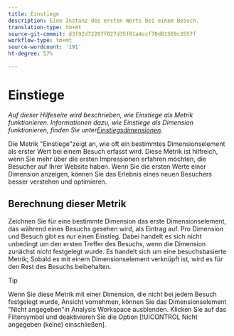```yaml
---
title: Einstiege
description: Eine Instanz des ersten Werts bei einem Besuch.
translation-type: tm+mt
source-git-commit: d3f92d72207f027d35f81a4ccf70d01569c3557f
workflow-type: tm+mt
source-wordcount: '191'
ht-degree: 57%

---
```



# Einstiege

*Auf dieser Hilfeseite wird beschrieben, wie Einstiege als Metrik funktionieren. Informationen dazu, wie Einstiege als Dimension funktionieren, finden Sie unter[Einstiegsdimensionen](../dimensions/entry-dimensions.md).*

Die Metrik &quot;Einstiege&quot;zeigt an, wie oft ein bestimmtes Dimensionselement als erster Wert bei einem Besuch erfasst wird. Diese Metrik ist hilfreich, wenn Sie mehr über die ersten Impressionen erfahren möchten, die Besucher auf Ihrer Website haben. Wenn Sie die ersten Werte einer Dimension anzeigen, können Sie das Erlebnis eines neuen Besuchers besser verstehen und optimieren.

## Berechnung dieser Metrik

Zeichnen Sie für eine bestimmte Dimension das erste Dimensionselement, das während eines Besuchs gesehen wird, als Eintrag auf. Pro Dimension und Besuch gibt es nur einen Einstieg. Dabei handelt es sich nicht unbedingt um den ersten Treffer des Besuchs, wenn die Dimension zunächst nicht festgelegt wurde. Es handelt sich um eine besuchsbasierte Metrik; Sobald es mit einem Dimensionselement verknüpft ist, wird es für den Rest des Besuchs beibehalten.

>[!TIP]
>
>Wenn Sie diese Metrik mit einer Dimension, die nicht bei jedem Besuch festgelegt wurde, Ansicht vornehmen, können Sie das Dimensionselement &quot;Nicht angegeben&quot;in Analysis Workspace ausblenden. Klicken Sie auf das Filtersymbol und deaktivieren Sie die Option [!UICONTROL Nicht angegeben (keine) einschließen].
